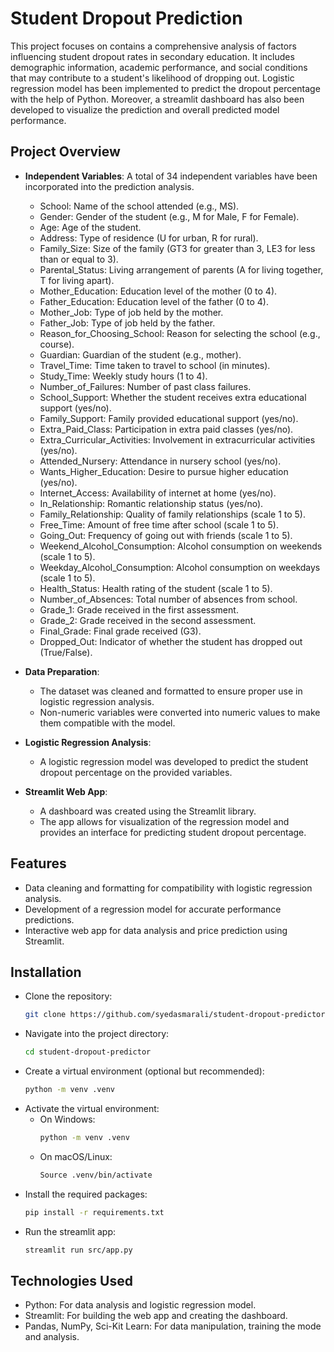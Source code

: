 # Student Dropout Prediction

This project focuses on contains a comprehensive analysis of factors influencing student dropout rates in secondary education. It includes demographic information, academic performance, and social conditions that may contribute to a student's likelihood of dropping out.
Logistic regression model has been implemented to predict the dropout percentage with the help of Python. Moreover, a streamlit dashboard has also been developed to visualize the prediction and overall predicted model performance.

## Project Overview

- **Independent Variables**:
  A total of 34 independent variables have been incorporated into the prediction analysis. 
  - School: Name of the school attended (e.g., MS).
  - Gender: Gender of the student (e.g., M for Male, F for Female).
  - Age: Age of the student.
  - Address: Type of residence (U for urban, R for rural).
  - Family_Size: Size of the family (GT3 for greater than 3, LE3 for less than or equal to 3).
  - Parental_Status: Living arrangement of parents (A for living together, T for living apart).
  - Mother_Education: Education level of the mother (0 to 4).
  - Father_Education: Education level of the father (0 to 4).
  - Mother_Job: Type of job held by the mother.
  - Father_Job: Type of job held by the father.
  - Reason_for_Choosing_School: Reason for selecting the school (e.g., course).
  - Guardian: Guardian of the student (e.g., mother).
  - Travel_Time: Time taken to travel to school (in minutes).
  - Study_Time: Weekly study hours (1 to 4).
  - Number_of_Failures: Number of past class failures.
  - School_Support: Whether the student receives extra educational support (yes/no).
  - Family_Support: Family provided educational support (yes/no).
  - Extra_Paid_Class: Participation in extra paid classes (yes/no).
  - Extra_Curricular_Activities: Involvement in extracurricular activities (yes/no).
  - Attended_Nursery: Attendance in nursery school (yes/no).
  - Wants_Higher_Education: Desire to pursue higher education (yes/no).
  - Internet_Access: Availability of internet at home (yes/no).
  - In_Relationship: Romantic relationship status (yes/no).
  - Family_Relationship: Quality of family relationships (scale 1 to 5).
  - Free_Time: Amount of free time after school (scale 1 to 5).
  - Going_Out: Frequency of going out with friends (scale 1 to 5).
  - Weekend_Alcohol_Consumption: Alcohol consumption on weekends (scale 1 to 5).
  - Weekday_Alcohol_Consumption: Alcohol consumption on weekdays (scale 1 to 5).
  - Health_Status: Health rating of the student (scale 1 to 5).
  - Number_of_Absences: Total number of absences from school.
  - Grade_1: Grade received in the first assessment.
  - Grade_2: Grade received in the second assessment.
  - Final_Grade: Final grade received (G3).
  - Dropped_Out: Indicator of whether the student has dropped out (True/False).

- **Data Preparation**: 
  - The dataset was cleaned and formatted to ensure proper use in logistic regression analysis.
  - Non-numeric variables were converted into numeric values to make them compatible with the model.

- **Logistic Regression Analysis**: 
  - A logistic regression model was developed to predict the student dropout percentage on the provided variables.

- **Streamlit Web App**: 
  - A dashboard was created using the Streamlit library.
  - The app allows for visualization of the regression model and provides an interface for predicting student dropout percentage.

## Features

- Data cleaning and formatting for compatibility with logistic regression analysis.
- Development of a regression model for accurate performance predictions.
- Interactive web app for data analysis and price prediction using Streamlit.

## Installation

- Clone the repository:
   ```bash
   git clone https://github.com/syedasmarali/student-dropout-predictor.git
   
- Navigate into the project directory:
  ```bash
  cd student-dropout-predictor

- Create a virtual environment (optional but recommended):
  ```bash
  python -m venv .venv

- Activate the virtual environment:
  - On Windows:
    ```bash
    python -m venv .venv
  - On macOS/Linux:
    ```bash
    Source .venv/bin/activate

- Install the required packages:
  ```bash
  pip install -r requirements.txt

- Run the streamlit app:
  ```bash
  streamlit run src/app.py


## Technologies Used

- Python: For data analysis and logistic regression model.
- Streamlit: For building the web app and creating the dashboard.
- Pandas, NumPy, Sci-Kit Learn: For data manipulation, training the mode and analysis.
